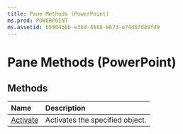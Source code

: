```yaml
---
title: Pane Methods (PowerPoint)
ms.prod: POWERPOINT
ms.assetid: b5904bbb-e36d-4588-b67d-e74467d89f49
---
```



# Pane Methods (PowerPoint)

## Methods



|**Name**|**Description**|
|:-----|:-----|
|[Activate](pane-activate-method-powerpoint.md)|Activates the specified object.|

